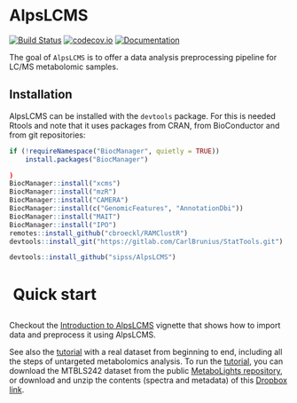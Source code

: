 # AlpsLCMS

[![Build Status](https://github.com/sipss/AlpsLCMS/workflows/R-CMD-check/badge.svg?branch=master)](https://github.com/sipss/AlpsLCMS/actions/) 
[![codecov.io](https://codecov.io/github/sipss/AlpsLCMS/coverage.svg?branch=master)](https://codecov.io/github/sipss/AlpsLCMS)
[![Documentation](https://img.shields.io/badge/documentation-pkgdown-informational)](https://sipss.github.io/AlpsLCMS/)

The goal of `AlpsLCMS` is to offer a data analysis preprocessing pipeline for LC/MS
metabolomic samples.

## Installation

AlpsLCMS can be installed with the `devtools` package. For this is needed Rtools and note that it uses packages from CRAN, from BioConductor and from git repositories: 

``` r
if (!requireNamespace("BiocManager", quietly = TRUE))
    install.packages("BiocManager")

)
BiocManager::install("xcms")
BiocManager::install("mzR")
BiocManager::install("CAMERA")
BiocManager::install(c("GenomicFeatures", "AnnotationDbi"))
BiocManager::install("MAIT")
BiocManager::install("IPO")
remotes::install_github("cbroeckl/RAMClustR")
devtools::install_git("https://gitlab.com/CarlBrunius/StatTools.git")

devtools::install_github("sipss/AlpsLCMS")
```


Quick start
=============

Checkout the [Introduction to AlpsLCMS](https://sipss.github.io/AlpsLCMS/articles/introduction-to-alpslcms.html) vignette that shows how to import data and preprocess it using AlpsLCMS.

See also the [tutorial](https://github.com/sipss/AlpsLCMS/blob/master/vignettes/.pdf) with a real dataset from beginning to end, including all the steps of untargeted metabolomics analysis. To run the [tutorial](https://github.com/sipss/AlpsLCMS/blob/master/vignettes/tutorial.pdf), you can download the MTBLS242 dataset from the public [MetaboLights repository](https://www.ebi.ac.uk/metabolights/MTBLS242), or download and unzip the contents (spectra and metadata) of this [Dropbox link](https://dl.dropboxusercontent.com/s/0snivrsd7m82yey/MTBLS242.zip?dl=0).

